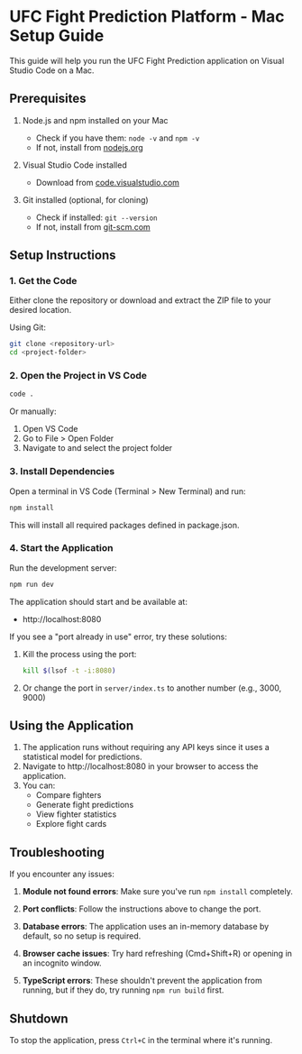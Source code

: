 # UFC Fight Prediction Platform - Mac Setup Guide

This guide will help you run the UFC Fight Prediction application on Visual Studio Code on a Mac.

## Prerequisites

1. Node.js and npm installed on your Mac
   - Check if you have them: `node -v` and `npm -v`
   - If not, install from [nodejs.org](https://nodejs.org/)

2. Visual Studio Code installed
   - Download from [code.visualstudio.com](https://code.visualstudio.com/)

3. Git installed (optional, for cloning)
   - Check if installed: `git --version`
   - If not, install from [git-scm.com](https://git-scm.com/)

## Setup Instructions

### 1. Get the Code

Either clone the repository or download and extract the ZIP file to your desired location.

Using Git:
```bash
git clone <repository-url>
cd <project-folder>
```

### 2. Open the Project in VS Code

```bash
code .
```

Or manually:
1. Open VS Code
2. Go to File > Open Folder
3. Navigate to and select the project folder

### 3. Install Dependencies

Open a terminal in VS Code (Terminal > New Terminal) and run:

```bash
npm install
```

This will install all required packages defined in package.json.

### 4. Start the Application

Run the development server:

```bash
npm run dev
```

The application should start and be available at:
- http://localhost:8080

If you see a "port already in use" error, try these solutions:

1. Kill the process using the port:
   ```bash
   kill $(lsof -t -i:8080)
   ```

2. Or change the port in `server/index.ts` to another number (e.g., 3000, 9000)

## Using the Application

1. The application runs without requiring any API keys since it uses a statistical model for predictions.
2. Navigate to http://localhost:8080 in your browser to access the application.
3. You can:
   - Compare fighters
   - Generate fight predictions
   - View fighter statistics
   - Explore fight cards

## Troubleshooting

If you encounter any issues:

1. **Module not found errors**: Make sure you've run `npm install` completely.

2. **Port conflicts**: Follow the instructions above to change the port.

3. **Database errors**: The application uses an in-memory database by default, so no setup is required.

4. **Browser cache issues**: Try hard refreshing (Cmd+Shift+R) or opening in an incognito window.

5. **TypeScript errors**: These shouldn't prevent the application from running, but if they do, try running `npm run build` first.

## Shutdown

To stop the application, press `Ctrl+C` in the terminal where it's running.